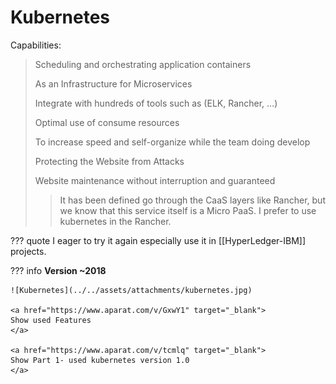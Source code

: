 # Kubernetes 

Capabilities:

> Scheduling and orchestrating application containers
> 
> As an Infrastructure for Microservices 
> 
> Integrate with hundreds of tools such as (ELK, Rancher, ...)
> 
> Optimal use of consume resources
> 
> To increase speed and self-organize while the team doing develop
> 
> Protecting the Website from Attacks
> 
> Website maintenance without interruption and guaranteed
> 
>> It has been defined go through the CaaS layers like Rancher, but we know that this service itself is a Micro PaaS. I prefer to use kubernetes in the Rancher.


??? quote
    I eager to try it again especially use it in [[HyperLedger-IBM]] projects.

??? info
     **Version ~2018**
     
    ![Kubernetes](../../assets/attachments/kubernetes.jpg)

    <a href="https://www.aparat.com/v/GxwY1" target="_blank">
    Show used Features 
    </a>

    <a href="https://www.aparat.com/v/tcmlq" target="_blank">
    Show Part 1- used kubernetes version 1.0
    </a>

